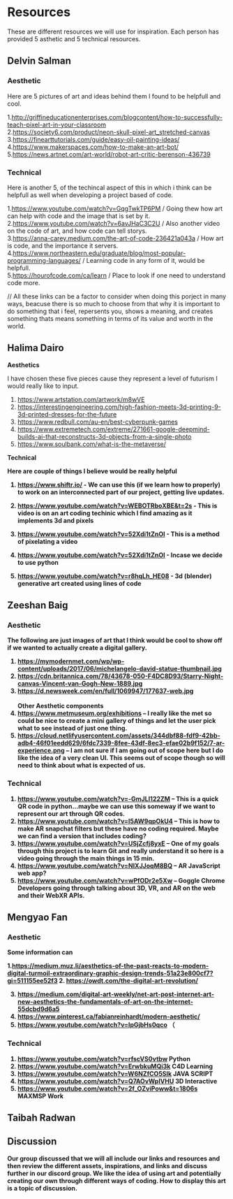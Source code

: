 # Resources

These are different resources we will use for inspiration. Each person has provided 5 asthetic and 5 technical resources.

## Delvin Salman

### Aesthetic
Here are 5 pictures of art and ideas behind them I found to be helpfull and cool.

1.http://griffineducationenterprises.com/blogcontent/how-to-successfully-teach-pixel-art-in-your-classroom 
<br>
2.https://society6.com/product/neon-skull-pixel-art_stretched-canvas
<br>
3.https://finearttutorials.com/guide/easy-oil-painting-ideas/
<br>
4.https://www.makerspaces.com/how-to-make-an-art-bot/
<br>
5.https://news.artnet.com/art-world/robot-art-critic-berenson-436739

### Technical
Here is another 5, of the techincal aspect of this in which i think can be helpfull as well when developing a project based of code.

1.https://www.youtube.com/watch?v=GqgTwkTP6PM / Going thew how art can help with code and the image that is set by it. 
<br>
2.https://www.youtube.com/watch?v=6avJHaC3C2U / Also another video on the code of art, and how code can tell storys.
<br>
3.https://anna-carey.medium.com/the-art-of-code-236421a043a / How art is code, and the importance it servers. 
<br>
4.https://www.northeastern.edu/graduate/blog/most-popular-programming-languages/ / Learning code in any form of it, would be helpfull. 
<br>
5.https://hourofcode.com/ca/learn / Place to look if one need to understand code more.

// All these links can be a factor to consider when doing this porject in many ways, beacuse there is so much to choose from that why it is important to do something that i feel, repersents you, shows a meaning, and creates something thats means something in terms of its value and worth in the world.
## Halima Dairo

<b> Aesthetics </b> <br>

I have chosen these five pieces cause they represent a level of futurism I would really like to input.

1. https://www.artstation.com/artwork/m8wVE 
2. https://interestingengineering.com/high-fashion-meets-3d-printing-9-3d-printed-dresses-for-the-future
3. https://www.redbull.com/au-en/best-cyberpunk-games
4. https://www.extremetech.com/extreme/271661-google-deepmind-builds-ai-that-reconstructs-3d-objects-from-a-single-photo
5. https://www.soulbank.com/what-is-the-metaverse/

<b> Technical<b> <br>

Here are couple of things I believe would be really helpful 

1. https://www.shiftr.io/ - We can use this (if we learn how to properly) to work on an interconnected part of our project, getting live updates.

2. https://www.youtube.com/watch?v=WEBOTRboXBE&t=2s - This is video is on an art coding techinic which I find amazing as it implements 3d and pixels 

3. https://www.youtube.com/watch?v=52Xdi1tZnOI - This is a method of pixelating a video 

4. https://www.youtube.com/watch?v=52Xdi1tZnOI - Incase we decide to use python 

5. https://www.youtube.com/watch?v=r8hqLh_HE08 - 3d (blender) generative art created using lines of code


## Zeeshan Baig

### Aesthetic

The following are just images of art that I think would be cool to show off if we wanted to actually create a digital gallery.
1. https://mymodernmet.com/wp/wp-content/uploads/2017/06/michelangelo-david-statue-thumbnail.jpg
2. https://cdn.britannica.com/78/43678-050-F4DC8D93/Starry-Night-canvas-Vincent-van-Gogh-New-1889.jpg
3. https://d.newsweek.com/en/full/1069947/177637-web.jpg <br>
<br>Other Aesthetic components
4. https://www.metmuseum.org/exhibitions – I really like the met so could be nice to create a mini gallery of things and let the user pick what to see instead of just one thing.
5. https://cloud.netlifyusercontent.com/assets/344dbf88-fdf9-42bb-adb4-46f01eedd629/6fdc7339-8fee-43df-8ec3-efae02b9f152/7-ar-experience.png – I am not sure if I am going out of scope here but I do like the idea of a very clean UI. This seems out of scope though so will need to think about what is expected of us.

### Technical
1. https://www.youtube.com/watch?v=-GmJLI122ZM – This is a quick QR code in python...maybe we can use this someway if we want to represent our art through QR codes.
2. https://www.youtube.com/watch?v=I5AW9qpOkU4 – This is how to make AR snapchat filters but these have no coding required. Maybe we can find a version that includes coding?
3. https://www.youtube.com/watch?v=USjZcfj8yxE – One of my goals through this project is to learn Git and really understand it so here is a video going through the main things in 15 min.
4. https://www.youtube.com/watch?v=NIXJJoqM8BQ – AR JavaScript web app?
5. https://www.youtube.com/watch?v=wPfODr2e5Xw – Goggle Chrome Developers going through talking about 3D, VR, and AR on the web and their WebXR APIs.

## Mengyao Fan
  
### Aesthetic
Some information can 

1.https://medium.muz.li/aesthetics-of-the-past-reacts-to-modern-digital-turmoil-extraordinary-graphic-design-trends-51a23e800cf7?gi=511155ee52f3
2. https://owdt.com/the-digital-art-revolution/

3. https://medium.com/digital-art-weekly/net-art-post-internet-art-new-aesthetics-the-fundamentals-of-art-on-the-internet-55dcbd9d6a5
4. https://www.pinterest.ca/fabianreinhardt/modern-aesthetic/
5. https://www.youtube.com/watch?v=IpGjbHs0qco （

### Technical
1. https://www.youtube.com/watch?v=rfscVS0vtbw Python 
2. https://www.youtube.com/watch?v=ErwbkuMQi3k C4D Learning
3. https://www.youtube.com/watch?v=W6NZfCO5SIk JAVA SCRIPT
4. https://www.youtube.com/watch?v=Q7AOvWpIVHU 3D Interactive
5. https://www.youtube.com/watch?v=2f_OZviPoww&t=1806s MAXMSP Work

## Taibah Radwan

## Discussion

Our group discussed that we will all include our links and resources and then review the different assets, inspirations, and links and discuss further in our discord group. We like the idea of using art and potentially creating our own through different ways of coding. How to display this art is a topic of discussion.

